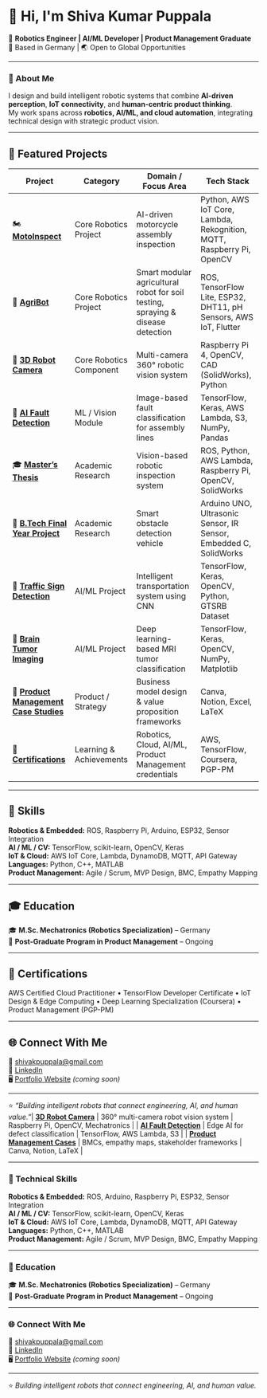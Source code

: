 # 👋 Hi, I'm **Shiva Kumar Puppala**  

🎯 **Robotics Engineer | AI/ML Developer | Product Management Graduate**  
📍 Based in Germany | 🌏 Open to Global Opportunities  

---

### 🤖 About Me
I design and build intelligent robotic systems that combine **AI-driven perception**, **IoT connectivity**, and **human-centric product thinking**.  
My work spans across **robotics, AI/ML, and cloud automation**, integrating technical design with strategic product vision.

---

## 🚀 Featured Projects

| **Project** | **Category** | **Domain / Focus Area** | **Tech Stack** |
|--------------|--------------|--------------------------|----------------|
| 🏍️ [**MotoInspect**](https://github.com/ShivaKPuppala/MotoInspect) | Core Robotics Project | AI-driven motorcycle assembly inspection | Python, AWS IoT Core, Lambda, Rekognition, MQTT, Raspberry Pi, OpenCV |
| 🌾 [**AgriBot**](https://github.com/ShivaKPuppala/AgriBot) | Core Robotics Project | Smart modular agricultural robot for soil testing, spraying & disease detection | ROS, TensorFlow Lite, ESP32, DHT11, pH Sensors, AWS IoT, Flutter |
| 🎥 [**3D Robot Camera**](https://github.com/ShivaKPuppala/3D-Robot-Camera) | Core Robotics Component | Multi-camera 360° robotic vision system | Raspberry Pi 4, OpenCV, CAD (SolidWorks), Python |
| 🤖 [**AI Fault Detection**](https://github.com/ShivaKPuppala/AI-Fault-Detection) | ML / Vision Module | Image-based fault classification for assembly lines | TensorFlow, Keras, AWS Lambda, S3, NumPy, Pandas |
| 🎓 [**Master’s Thesis**](https://github.com/ShivaKPuppala/Masters-Thesis) | Academic Research | Vision-based robotic inspection system | ROS, Python, AWS Lambda, Raspberry Pi, OpenCV, SolidWorks |
| 🚗 [**B.Tech Final Year Project**](https://github.com/ShivaKPuppala/Bachelor-FinalYear-Project) | Academic Research | Smart obstacle detection vehicle | Arduino UNO, Ultrasonic Sensor, IR Sensor, Embedded C, SolidWorks |
| 🚦 [**Traffic Sign Detection**](https://github.com/ShivaKPuppala/Traffic-Sign-Detection) | AI/ML Project | Intelligent transportation system using CNN | TensorFlow, Keras, OpenCV, Python, GTSRB Dataset |
| 🧠 [**Brain Tumor Imaging**](https://github.com/ShivaKPuppala/Brain-Tumor-Imaging) | AI/ML Project | Deep learning-based MRI tumor classification | TensorFlow, Keras, OpenCV, NumPy, Matplotlib |
| 💼 [**Product Management Case Studies**](https://github.com/ShivaKPuppala/Product-Management-CaseStudies) | Product / Strategy | Business model design & value proposition frameworks | Canva, Notion, Excel, LaTeX |
| 🏅 [**Certifications**](https://github.com/ShivaKPuppala/Certifications) | Learning & Achievements | Robotics, Cloud, AI/ML, Product Management credentials | AWS, TensorFlow, Coursera, PGP-PM |

---

## 🧠 Skills

**Robotics & Embedded:** ROS, Raspberry Pi, Arduino, ESP32, Sensor Integration  
**AI / ML / CV:** TensorFlow, scikit-learn, OpenCV, Keras  
**IoT & Cloud:** AWS IoT Core, Lambda, DynamoDB, MQTT, API Gateway  
**Languages:** Python, C++, MATLAB  
**Product Management:** Agile / Scrum, MVP Design, BMC, Empathy Mapping  

---

## 🎓 Education
🎓 **M.Sc. Mechatronics (Robotics Specialization)** – Germany  
📘 **Post-Graduate Program in Product Management** – Ongoing  

---

## 🏅 Certifications
AWS Certified Cloud Practitioner • TensorFlow Developer Certificate • IoT Design & Edge Computing • Deep Learning Specialization (Coursera) • Product Management (PGP-PM)

---

## 🌐 Connect With Me  
📧 [shivakpuppala@gmail.com](mailto:shivakpuppala@gmail.com)  
🔗 [LinkedIn](https://linkedin.com/in/shivakpuppala)  
🖥️ [Portfolio Website](https://shivakpuppala.github.io) *(coming soon)*  

---

⭐ *“Building intelligent robots that connect engineering, AI, and human value.”*| [**3D Robot Camera**](https://github.com/ShivaKPuppala/3D-Robot-Camera) | 360° multi-camera robot vision system | Raspberry Pi, OpenCV, Mechatronics |
| [**AI Fault Detection**](https://github.com/ShivaKPuppala/AI-Fault-Detection) | Edge AI for defect classification | TensorFlow, AWS Lambda, S3 |
| [**Product Management Cases**](https://github.com/ShivaKPuppala/Product-Management-CaseStudies) | BMCs, empathy maps, stakeholder frameworks | Canva, Notion, LaTeX |

---

### 🧠 Technical Skills

**Robotics & Embedded:** ROS, Arduino, Raspberry Pi, ESP32, Sensor Integration  
**AI / ML / CV:** TensorFlow, scikit-learn, OpenCV, Keras  
**IoT & Cloud:** AWS IoT Core, Lambda, DynamoDB, MQTT, API Gateway  
**Languages:** Python, C++, MATLAB  
**Product Management:** Agile / Scrum, MVP Design, BMC, Empathy Mapping  

---

### 📜 Education
🎓 **M.Sc. Mechatronics (Robotics Specialization)** – Germany  
📘 **Post-Graduate Program in Product Management** – Ongoing  

---

### 🌐 Connect With Me  
📧 [shivakpuppala@gmail.com](mailto:shivakpuppala@gmail.com)  
🔗 [LinkedIn](https://linkedin.com/in/shivakpuppala)  
🖥️ [Portfolio Website](https://shivakpuppala.github.io) *(coming soon)*  

---
⭐ *Building intelligent robots that connect engineering, AI, and human value.*
<!--
**ShivaKPuppala/ShivaKPuppala** is a ✨ _special_ ✨ repository because its `README.md` (this file) appears on your GitHub profile.

Here are some ideas to get you started:

- 🔭 I’m currently working on ...
- 🌱 I’m currently learning ...
- 👯 I’m looking to collaborate on ...
- 🤔 I’m looking for help with ...
- 💬 Ask me about ...
- 📫 How to reach me: ...
- 😄 Pronouns: ...
- ⚡ Fun fact: ...
-->
